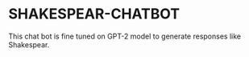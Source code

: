# SHAKESPEAR-CHATBOT
This chat bot is fine tuned on GPT-2 model to generate responses like Shakespear.
